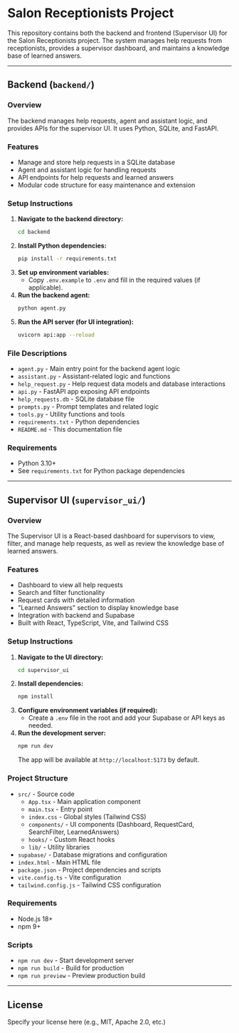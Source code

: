# Salon Receptionists Project

This repository contains both the backend and frontend (Supervisor UI) for the Salon Receptionists project. The system manages help requests from receptionists, provides a supervisor dashboard, and maintains a knowledge base of learned answers.

---

## Backend (`backend/`)

### Overview
The backend manages help requests, agent and assistant logic, and provides APIs for the supervisor UI. It uses Python, SQLite, and FastAPI.

### Features
- Manage and store help requests in a SQLite database
- Agent and assistant logic for handling requests
- API endpoints for help requests and learned answers
- Modular code structure for easy maintenance and extension

### Setup Instructions
1. **Navigate to the backend directory:**
   ```sh
   cd backend
   ```
2. **Install Python dependencies:**
   ```sh
   pip install -r requirements.txt
   ```
3. **Set up environment variables:**
   - Copy `.env.example` to `.env` and fill in the required values (if applicable).
4. **Run the backend agent:**
   ```sh
   python agent.py
   ```
5. **Run the API server (for UI integration):**
   ```sh
   uvicorn api:app --reload
   ```

### File Descriptions
- `agent.py` - Main entry point for the backend agent logic
- `assistant.py` - Assistant-related logic and functions
- `help_request.py` - Help request data models and database interactions
- `api.py` - FastAPI app exposing API endpoints
- `help_requests.db` - SQLite database file
- `prompts.py` - Prompt templates and related logic
- `tools.py` - Utility functions and tools
- `requirements.txt` - Python dependencies
- `README.md` - This documentation file

### Requirements
- Python 3.10+
- See `requirements.txt` for Python package dependencies

---

## Supervisor UI (`supervisor_ui/`)

### Overview
The Supervisor UI is a React-based dashboard for supervisors to view, filter, and manage help requests, as well as review the knowledge base of learned answers.

### Features
- Dashboard to view all help requests
- Search and filter functionality
- Request cards with detailed information
- "Learned Answers" section to display knowledge base
- Integration with backend and Supabase
- Built with React, TypeScript, Vite, and Tailwind CSS

### Setup Instructions
1. **Navigate to the UI directory:**
   ```sh
   cd supervisor_ui
   ```
2. **Install dependencies:**
   ```sh
   npm install
   ```
3. **Configure environment variables (if required):**
   - Create a `.env` file in the root and add your Supabase or API keys as needed.
4. **Run the development server:**
   ```sh
   npm run dev
   ```
   The app will be available at `http://localhost:5173` by default.

### Project Structure
- `src/` - Source code
  - `App.tsx` - Main application component
  - `main.tsx` - Entry point
  - `index.css` - Global styles (Tailwind CSS)
  - `components/` - UI components (Dashboard, RequestCard, SearchFilter, LearnedAnswers)
  - `hooks/` - Custom React hooks
  - `lib/` - Utility libraries
- `supabase/` - Database migrations and configuration
- `index.html` - Main HTML file
- `package.json` - Project dependencies and scripts
- `vite.config.ts` - Vite configuration
- `tailwind.config.js` - Tailwind CSS configuration

### Requirements
- Node.js 18+
- npm 9+

### Scripts
- `npm run dev` - Start development server
- `npm run build` - Build for production
- `npm run preview` - Preview production build

---

## License
Specify your license here (e.g., MIT, Apache 2.0, etc.)
